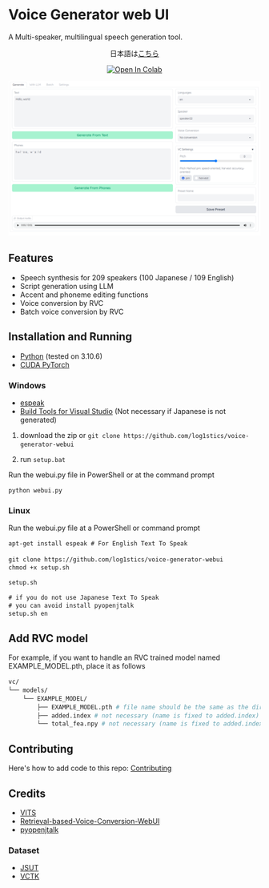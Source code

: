 # Voice Generator web UI
A Multi-speaker, multilingual speech generation tool.

<div align="center">

日本語は[こちら](docs/ja/README.md)

[![Open In Colab](https://img.shields.io/badge/Colab-F9AB00?style=for-the-badge&logo=googlecolab&color=525252)](https://colab.research.google.com/github/log1stics/voice-generator-webui/blob/main/colab.ipynb)

</div>

![](docs/images/Screenshot.png)

## Features

- Speech synthesis for 209 speakers (100 Japanese / 109 English)
- Script generation using LLM
- Accent and phoneme editing functions
- Voice conversion by RVC
- Batch voice conversion by RVC



## Installation and Running

- [Python](https://www.python.org/downloads/windows/) (tested on 3.10.6)
- [CUDA PyTorch](https://pytorch.org/get-started/locally/)


### Windows
- [espeak](docs/dependencies.md#espeak)
- [Build Tools for Visual Studio](docs/dependencies.md#build-tools-for-visual-studio) (Not necessary if Japanese is not generated)

1. download the zip or
`git clone https://github.com/log1stics/voice-generator-webui`

2. run `setup.bat`  

Run the webui.py file in PowerShell or at the command prompt
```
python webui.py
```

### Linux


Run the webui.py file at a PowerShell or command prompt
```shell
apt-get install espeak # For English Text To Speak

git clone https://github.com/log1stics/voice-generator-webui
chmod +x setup.sh
```
```
setup.sh
```

```shell
# if you do not use Japanese Text To Speak
# you can avoid install pyopenjtalk
setup.sh en
```

## Add RVC model

For example, if you want to handle an RVC trained model named EXAMPLE_MODEL.pth, place it as follows
```bash
vc/
└── models/
    └── EXAMPLE_MODEL/
        ├── EXAMPLE_MODEL.pth # file name should be the same as the directory name
        ├── added.index # not necessary (name is fixed to added.index)
        └── total_fea.npy # not necessary (name is fixed to added.index)
```



## Contributing
Here's how to add code to this repo: [Contributing](docs/add_vits.md)


## Credits

- [VITS](https://github.com/jaywalnut310/vits)
- [Retrieval-based-Voice-Conversion-WebUI](https://github.com/liujing04/Retrieval-based-Voice-Conversion-WebUI)
- [pyopenjtalk](https://github.com/r9y9/pyopenjtalk)

### Dataset
- [JSUT](https://sites.google.com/site/shinnosuketakamichi/publication/jsut)
- [VCTK](https://datashare.ed.ac.uk/handle/10283/2950)
